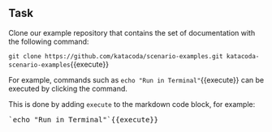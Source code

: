 ## Task

Clone our example repository that contains the set of documentation with the following command:

`git clone https://github.com/katacoda/scenario-examples.git katacoda-scenario-examples`{{execute}}


For example, commands such as `echo "Run in Terminal"`{{execute}}
 can be executed by clicking the command.

This is done by adding `execute` to the markdown code block, for example:
<pre>`echo "Run in Terminal"`{{execute}}</pre>